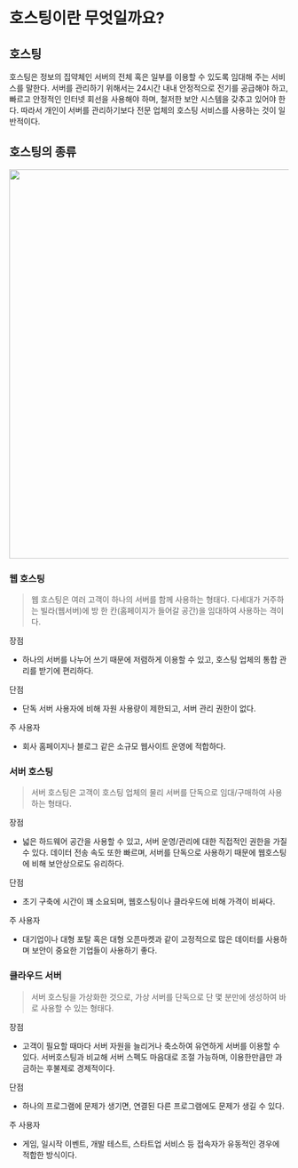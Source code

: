 # 호스팅이란 무엇일까요?
## 호스팅
호스팅은 정보의 집약체인 서버의 전체 혹은 일부를 이용할 수 있도록 임대해 주는 서비스를 말한다. 서버를 관리하기 위해서는 24시간 내내 안정적으로 전기를 공급해야 하고, 빠르고 안정적인 인터넷 회선을 사용해야 하며, 철저한 보안 시스템을 갖추고 있어야 한다. 따라서 개인이 서버를 관리하기보다 전문 업체의 호스팅 서비스를 사용하는 것이 일반적이다.

 

## 호스팅의 종류
<img src = "https://velog.velcdn.com/images%2Fm-vault%2Fpost%2Fa1de99b4-d2ed-4246-b760-4d7f33be36da%2F1.png" width=600 height=700>

### 웹 호스팅
>웹 호스팅은 여러 고객이 하나의 서버를 함께 사용하는 형태다. 다세대가 거주하는 빌라(웹서버)에 방 한 칸(홈페이지가 들어갈 공간)을 임대하여 사용하는 격이다.


장점 
- 하나의 서버를 나누어 쓰기 때문에 저렴하게 이용할 수 있고, 호스팅 업체의 통합 관리를 받기에 편리하다.

단점
- 단독 서버 사용자에 비해 자원 사용량이 제한되고, 서버 관리 권한이 없다.

주 사용자
- 회사 홈페이지나 블로그 같은 소규모 웹사이트 운영에 적합하다.

 

### 서버 호스팅
>서버 호스팅은 고객이 호스팅 업체의 물리 서버를 단독으로 임대/구매하여 사용하는 형태다.


장점
- 넓은 하드웨어 공간을 사용할 수 있고, 서버 운영/관리에 대한 직접적인 권한을 가질 수 있다. 데이터 전송 속도 또한 빠르며, 서버를 단독으로 사용하기 때문에 웹호스팅에 비해 보안상으로도 유리하다.

단점
- 초기 구축에 시간이 꽤 소요되며, 웹호스팅이나 클라우드에 비해 가격이 비싸다.

주 사용자
- 대기업이나 대형 포탈 혹은 대형 오픈마켓과 같이 고정적으로 많은 데이터를 사용하며 보안이 중요한 기업들이 사용하기 좋다.

 

### 클라우드 서버
>서버 호스팅을 가상화한 것으로, 가상 서버를 단독으로 단 몇 분만에 생성하여 바로 사용할 수 있는 형태다.


장점
- 고객이 필요할 때마다 서버 자원을 늘리거나 축소하여 유연하게 서버를 이용할 수 있다. 서버호스팅과 비교해 서버 스펙도 마음대로 조절 가능하며, 이용한만큼만 과금하는 후불제로 경제적이다.

단점
- 하나의 프로그램에 문제가 생기면, 연결된 다른 프로그램에도 문제가 생길 수 있다.

주 사용자
- 게임, 일시작 이벤트, 개발 테스트, 스타트업 서비스 등 접속자가 유동적인 경우에 적합한 방식이다.